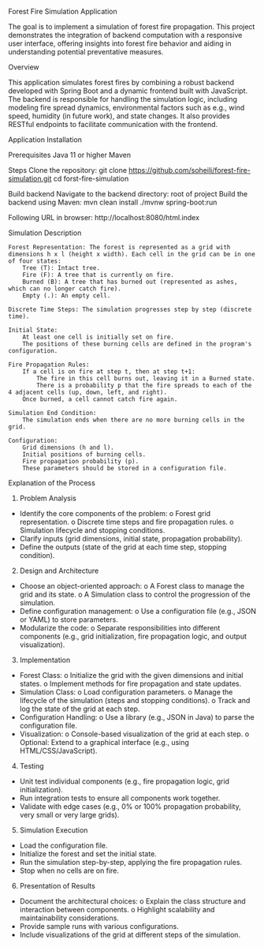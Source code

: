 Forest Fire Simulation Application

The goal is to implement a simulation of forest fire propagation. 
This project demonstrates the integration of backend computation with a responsive user interface, offering insights into forest fire behavior and aiding in understanding potential preventative measures.

Overview

This application simulates forest fires by combining a robust backend developed with Spring Boot and a dynamic frontend built with JavaScript. The backend is responsible for handling the simulation logic, including modeling fire spread dynamics, environmental factors such as e.g., wind speed, humidity (in future work), and state changes. It also provides RESTful endpoints to facilitate communication with the frontend.

Application Installation

Prerequisites
Java 11 or higher
Maven

Steps
Clone the repository:
git clone https://github.com/soheili/forest-fire-simulation.git
cd forst-fire-simulation

Build backend
Navigate to the backend directory: root of project
Build the backend using Maven:
mvn clean install
./mvnw spring-boot:run

Following URL in browser:
http://localhost:8080/html.index

Simulation Description

    Forest Representation: The forest is represented as a grid with dimensions h x l (height x width). Each cell in the grid can be in one of four states:
        Tree (T): Intact tree.
        Fire (F): A tree that is currently on fire.
        Burned (B): A tree that has burned out (represented as ashes,    which can no longer catch fire).
        Empty (.): An empty cell.

    Discrete Time Steps: The simulation progresses step by step (discrete time).

    Initial State:
        At least one cell is initially set on fire.
        The positions of these burning cells are defined in the program's configuration.

    Fire Propagation Rules:
        If a cell is on fire at step t, then at step t+1:
            The fire in this cell burns out, leaving it in a Burned state.
            There is a probability p that the fire spreads to each of the 4 adjacent cells (up, down, left, and right).
        Once burned, a cell cannot catch fire again.

    Simulation End Condition:
        The simulation ends when there are no more burning cells in the grid.

    Configuration:
        Grid dimensions (h and l).
        Initial positions of burning cells.
        Fire propagation probability (p).
        These parameters should be stored in a configuration file.

Explanation of the Process

1. Problem Analysis
* Identify the core components of the problem:
o Forest grid representation.
o Discrete time steps and fire propagation rules.
o Simulation lifecycle and stopping conditions.
* Clarify inputs (grid dimensions, initial state, propagation probability).
* Define the outputs (state of the grid at each time step, stopping condition).
  
2. Design and Architecture
* Choose an object-oriented approach:
o A Forest class to manage the grid and its state.
o A Simulation class to control the progression of the simulation.
* Define configuration management:
o Use a configuration file (e.g., JSON or YAML) to store parameters.
* Modularize the code:
o Separate responsibilities into different components (e.g., grid initialization, fire propagation logic, and output visualization).

3. Implementation
* Forest Class:
o Initialize the grid with the given dimensions and initial states.
o Implement methods for fire propagation and state updates.
* Simulation Class:
o Load configuration parameters.
o Manage the lifecycle of the simulation (steps and stopping conditions).
o Track and log the state of the grid at each step.
* Configuration Handling:
o Use a library (e.g., JSON in Java) to parse the configuration file.
* Visualization:
o Console-based visualization of the grid at each step.
o Optional: Extend to a graphical interface (e.g., using HTML/CSS/JavaScript).

4. Testing
* Unit test individual components (e.g., fire propagation logic, grid initialization).
* Run integration tests to ensure all components work together.
* Validate with edge cases (e.g., 0% or 100% propagation probability, very small or very large grids).
  
5. Simulation Execution
* Load the configuration file.
* Initialize the forest and set the initial state.
* Run the simulation step-by-step, applying the fire propagation rules.
* Stop when no cells are on fire.
  
6. Presentation of Results
* Document the architectural choices:
o Explain the class structure and interaction between components.
o Highlight scalability and maintainability considerations.
* Provide sample runs with various configurations.
* Include visualizations of the grid at different steps of the simulation.




